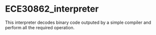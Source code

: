 # ECE30862_interpreter
This interpreter decodes binary code outputed by a simple compiler and perform all the required operation.
